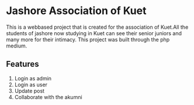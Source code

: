 # Jashore Association of Kuet 
This is a webbased project that is created for the association of Kuet.All the students of jashore now studying in Kuet can see their 
senior juniors and many more for their intimacy. This project was built through the php medium.
## Features
1. Login as admin
2. Login as user
3. Update post
4. Collaborate with the akumni
